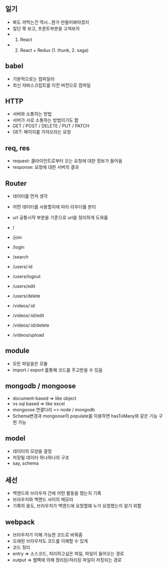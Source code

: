 ## 일기

- 봐도 까먹는건 역시...뭔가 만들어봐야겠지
- 일단 쭉 보고, 프론트부분을 고쳐보자
- 1. React
- 2. React + Redux (1. thunk, 2. saga)

## babel

- 기본적으로는 컴파일러
- 최신 자바스크립트를 이전 버전으로 컴파일

## HTTP

- 서버와 소통하는 방법
- 서버가 서로 소통하는 방법이기도 함
- GET / POST / DELETE / PUT / PATCH
- GET: 페이지를 가쟈오라는 요청

## req, res
- request: 클라이언트로부터 오는 요청에 대한 정보가 들어옴
- response: 요청에 대한 서버의 결과

## Router

- 데이터를 먼저 생각
- 어떤 데이터를 사용할지에 따라 라우더를 분리
- url 공통시작 부분을 기준으로 url을 정리하게 도와줌
- /
- /join
- /login
- /search

- /users/:id
- /users/logout
- /users/edit
- /users/delete

- /videos/:id
- /videos/:id/edit
- /videos/:id/delete
- /videos/upload

## module

- 모든 파일을은 모듈
- import / export 를통해 코드를 주고받을 수 있음

## mongodb / mongoose

- document-based => like object
- vs sql based => like excel
- mongoose 연결다리 => node / mongodb
- Schema변경과 mongoose의 populate를 이용하면 hasToMany와 같은 기능 구현 가능

## model

- 데이터의 모양을 결정
- 저장될 데이터 하나하나의 구조
- say, schema

## 세선

- 백엔드와  브라우저 간에 어떤 활동을 했는지 기록
- 브라우저와 백엔드 사이의 메모리
- 기록의 용도, 브라우저가 백엔드에 요청할떄  누가 요청했는지 알기 위함

## webpack

- 브라우저가 이해 가능한 코드로 바꿔줌
- 오래된 브라우저도 코드를 이해할 수 있게
- 코드 정리
- entry => 소스코드, 처리하고싶은 파일, 파일이 들어오는 경로
- output => 웹팩에 의해 정리된/처리된 파일이 저징되는 경로
